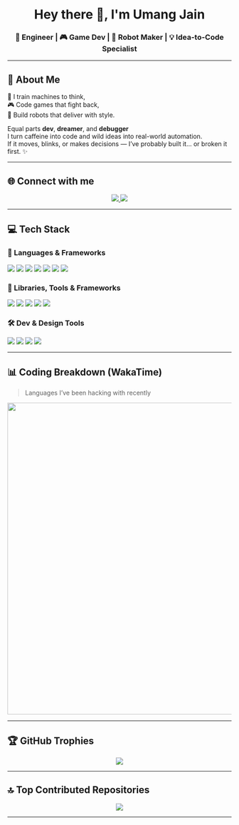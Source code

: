 
<h1 align="center">Hey there 👋, I'm Umang Jain</h1>
<h3 align="center">🧠 Engineer | 🎮 Game Dev | 🤖 Robot Maker | 💡 Idea-to-Code Specialist</h3>

---

## 💫 About Me

🧠 I train machines to think,  
🎮 Code games that fight back,  
🤖 Build robots that deliver with style.  

Equal parts **dev**, **dreamer**, and **debugger**   
I turn caffeine into code and wild ideas into real-world automation.  
If it moves, blinks, or makes decisions — I’ve probably built it... or broken it first. ✨

---

## 🌐 Connect with me

<p align="center">
  <a href="https://linkedin.com/in/umangjain07" target="_blank">
    <img src="https://img.shields.io/badge/LinkedIn-%230077B5.svg?style=for-the-badge&logo=linkedin&logoColor=white"/>
  </a>
  <a href="mailto:umangjainnagda@gmail.com">
    <img src="https://img.shields.io/badge/Email-D14836?style=for-the-badge&logo=gmail&logoColor=white"/>
  </a>
</p>

---

## 💻 Tech Stack

### 🧠 Languages & Frameworks
<p>
  <img src="https://img.shields.io/badge/Python-3670A0?style=for-the-badge&logo=python&logoColor=ffdd54"/>
  <img src="https://img.shields.io/badge/C%23-239120?style=for-the-badge&logo=csharp&logoColor=white"/>
  <img src="https://img.shields.io/badge/JavaScript-F7DF1E?style=for-the-badge&logo=javascript&logoColor=black"/>
  <img src="https://img.shields.io/badge/C++-00599C?style=for-the-badge&logo=c%2B%2B&logoColor=white"/>
  <img src="https://img.shields.io/badge/Dart-0175C2?style=for-the-badge&logo=dart&logoColor=white"/>
  <img src="https://img.shields.io/badge/TypeScript-007ACC?style=for-the-badge&logo=typescript&logoColor=white"/>
  <img src="https://img.shields.io/badge/HTML5-E34F26?style=for-the-badge&logo=html5&logoColor=white"/>
</p>

### 🚀 Libraries, Tools & Frameworks
<p>
  <img src="https://img.shields.io/badge/Flutter-02569B?style=for-the-badge&logo=flutter&logoColor=white"/>
  <img src="https://img.shields.io/badge/Flask-000000?style=for-the-badge&logo=flask&logoColor=white"/>
  <img src="https://img.shields.io/badge/React-20232a?style=for-the-badge&logo=react&logoColor=61DAFB"/>
  <img src="https://img.shields.io/badge/MySQL-4479A1?style=for-the-badge&logo=mysql&logoColor=white"/>
  <img src="https://img.shields.io/badge/Unity-000000?style=for-the-badge&logo=unity&logoColor=white"/>
</p>

### 🛠️ Dev & Design Tools
<p>
  <img src="https://img.shields.io/badge/Git-F05033?style=for-the-badge&logo=git&logoColor=white"/>
  <img src="https://img.shields.io/badge/GitHub-121011?style=for-the-badge&logo=github&logoColor=white"/>
  <img src="https://img.shields.io/badge/NPM-CB3837?style=for-the-badge&logo=npm&logoColor=white"/>
  <img src="https://img.shields.io/badge/Canva-00C4CC?style=for-the-badge&logo=canva&logoColor=white"/>
</p>

---

## 📊 Coding Breakdown (WakaTime)

> Languages I’ve been hacking with recently

<p >
  <img src="https://wakatime.com/share/@umang_jain_07/7a920fa6-06f8-43d0-9e23-a80d73e29a5f.svg" width="700"/>
</p>


---

## 🏆 GitHub Trophies

<p align="center">
  <img src="https://github-profile-trophy.vercel.app/?username=umangjain-07&theme=radical&no-frame=false&no-bg=true&margin-w=8"/>
</p>

---

## 🔝 Top Contributed Repositories

<p align="center">
  <img src="https://github-contributor-stats.vercel.app/api?username=umangjain-07&limit=5&theme=dark&combine_all_yearly_contributions=true"/>
</p>

---
